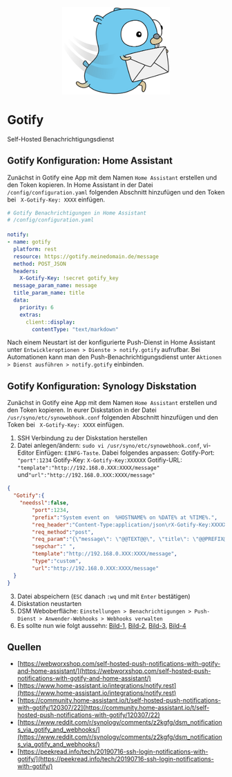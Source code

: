 <p align="center">
<a href="https://gotify.net/"><img src="https://raw.githubusercontent.com/gotify/logo/master/gotify-logo.png" width="250" alt="Gotify"></a><br/>
</p>

# Gotify
Self-Hosted Benachrichtigungsdienst


## Gotify Konfiguration: Home Assistant

Zunächst in Gotify eine App mit dem Namen `Home Assistant` erstellen und den Token kopieren.
In Home Assistant in der Datei `/config/configuration.yaml` folgenden Abschnitt hinzufügen und den Token bei ` X-Gotify-Key: XXXX` einfügen.

```yaml
# Gotify Benachrichtigungen in Home Assistant
# /config/configuration.yaml

notify:
- name: gotify
  platform: rest
  resource: https://gotify.meinedomain.de/message
  method: POST_JSON
  headers: 
    X-Gotify-Key: !secret gotify_key
  message_param_name: message
  title_param_name: title
  data:
    priority: 6
    extras:
      client::display:
        contentType: "text/markdown"
```
Nach einem Neustart ist der konfigurierte Push-Dienst in Home Assistant unter `Entwickleroptionen > Dienste > notify.gotify` aufrufbar. 
Bei Automationen kann man den Push-Benachrichtigungsdienst unter `Aktionen > Dienst ausführen > notify.gotify` einbinden.

## Gotify Konfiguration: Synology Diskstation

Zunächst in Gotify eine App mit dem Namen `Home Assistant` erstellen und den Token kopieren.
In eurer Diskstation in der Datei `/usr/syno/etc/synowebhook.conf` folgenden Abschnitt hinzufügen und den Token bei ` X-Gotify-Key: XXXX` einfügen.

1. SSH Verbindung zu der Diskstation herstellen
2. Datei anlegen/ändern: `sudo vi /usr/syno/etc/synowebhook.conf`, vi-Editor Einfügen:
`EINFG-Taste`. Dabei folgendes anpassen:
Gotify-Port: `"port":1234`
Gotify-Key: `X-Gotify-Key:XXXXXX`
Gotifiy-URL: `"template":"http://192.168.0.XXX:XXXX/message"` und`"url":"http://192.168.0.XXX:XXXX/message"`

```json
{
  "Gotify":{
    "needssl":false,
        "port":1234,
        "prefix":"System event on  %HOSTNAME% on %DATE% at %TIME%.",
        "req_header":"Content-Type:application/json\rX-Gotify-Key:XXXXXX\r",
        "req_method":"post",
        "req_param":"{\"message\": \"@@TEXT@@\", \"title\": \"@@PREFIX@@\"}",
        "sepchar":" ",
        "template":"http://192.168.0.XXX:XXXX/message",
        "type":"custom",
        "url":"http://192.168.0.XXX:XXXX/message"
  }
}
```
3. Datei abspeichern (`ESC` danach `:wq` und mit `Enter` bestätigen)
4. Diskstation neustarten
5. DSM Weboberfläche: `Einstellungen > Benachrichtigungen > Push-Dienst > Anwender-Webhooks > Webhooks verwalten`
6. Es sollte nun wie folgt aussehn: [Bild-1](media/1.png), [Bild-2](media/2.png), [Bild-3](media/3.png), [Bild-4](media/4.png)


## Quellen
* [https://webworxshop.com/self-hosted-push-notifications-with-gotify-and-home-assistant/](https://webworxshop.com/self-hosted-push-notifications-with-gotify-and-home-assistant/)
* [https://www.home-assistant.io/integrations/notify.rest](https://www.home-assistant.io/integrations/notify.rest)
* [https://community.home-assistant.io/t/self-hosted-push-notifications-with-gotify/120307/22](https://community.home-assistant.io/t/self-hosted-push-notifications-with-gotify/120307/22)
* [https://www.reddit.com/r/synology/comments/z2kgfg/dsm_notifications_via_gotify_and_webhooks/](https://www.reddit.com/r/synology/comments/z2kgfg/dsm_notifications_via_gotify_and_webhooks/)
* [https://peekread.info/tech/20190716-ssh-login-notifications-with-gotify/](https://peekread.info/tech/20190716-ssh-login-notifications-with-gotify/)
